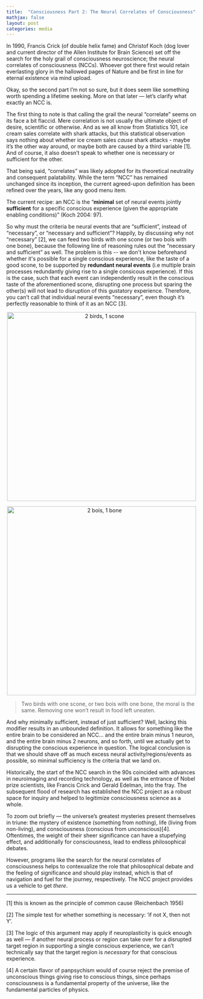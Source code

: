 ```yaml
---
title:  "Consciousness Part 2: The Neural Correlates of Consciousness"
mathjax: false
layout: post
categories: media
---
```


In 1990, Francis Crick (of double helix fame) and Christof Koch (dog lover and current director of the Allen Institute for Brain Science) set off the search for the holy grail of consciousness neuroscience; the neural correlates of consciousness (NCCs). Whoever got there first would retain everlasting glory in the hallowed pages of Nature and be first in line for eternal existence via mind upload.

Okay, so the second part I’m not so sure, but it does seem like something worth spending a lifetime seeking. More on that later — let’s clarify what exactly an NCC is.

The first thing to note is that calling the grail the neural “correlate” seems on its face a bit flaccid. Mere correlation is not usually the ultimate object of desire, scientific or otherwise. And as we all know from Statistics 101, ice cream sales correlate with shark attacks, but this statistical observation says nothing about whether ice cream sales *cause* shark attacks - maybe it’s the other way around, or maybe both are caused by a third variable [1]. And of course, it also doesn’t speak to whether one is necessary or sufficient for the other.

That being said, “correlates” was likely adopted for its theoretical neutrality and consequent palatability. While the term “NCC” has remained unchanged since its inception, the current agreed-upon definition has been refined over the years, like any good menu item. 

The current recipe: an NCC is the “**minimal** set of neural events jointly **sufficient** for a specific conscious experience (given the appropriate enabling conditions)” (Koch 2004: 97). 

So why must the criteria be neural events that are “sufficient”, instead of “necessary”, or “necessary and sufficient”? Happily, by discussing why not “necessary” [2], we can feed two birds with one scone (or two bois with one bone), because the following line of reasoning rules out the “necessary and sufficient” as well. The problem is this -- we don't know beforehand whether it's possible for a single conscious experience, like the taste of a good scone, to be supported by **redundant neural events** (i.e multiple brain processes redundantly giving rise to a single consicous experience). If this is the case, such that each event can independently result in the conscious taste of the aforementioned scone, disrupting one process but sparing the other(s) will not lead to disruption of this gustatory experience. Therefore, you can’t call that individual neural events “necessary”, even though it’s perfectly reasonable to think of it as an NCC [3]. 

<p align="center">
  <img width="500" src="https://user-images.githubusercontent.com/49765705/184532078-07da33b7-4e63-491b-b750-eec15d315aea.png" alt="2 birds, 1 scone">
</p>

<p align="center">
  <img width="500" src="https://user-images.githubusercontent.com/49765705/184532086-6bd17f81-2dba-4d2a-8970-1eeb74b0b8d1.png" alt="2 bois, 1 bone">
</p>

> Two birds with one scone, or two bois with one bone, the moral is the same. Removing one won’t result in food left uneaten.
>

And why minimally sufficient, instead of just sufficient? Well, lacking this modifier results in an unbounded definition. It allows for something like the entire brain to be considered an NCC… and the entire brain minus 1 neuron, and the entire brain minus 2 neurons, and so forth, until we actually get to disrupting the conscious experience in question. The logical conclusion is that we should shave off as much excess neural activity/regions/events as possible, so minimal sufficiency is the criteria that we land on.

Historically, the start of the NCC search in the 90s coincided with advances in neuroimaging and recording technology, as well as the entrance of Nobel prize scientists, like Francis Crick and Gerald Edelman, into the fray. The subsequent flood of research has established the NCC project as a robust space for inquiry and helped to legitimize consciousness science as a whole. 

To zoom out briefly — the universe’s greatest mysteries present themselves in triune: the mystery of existence (something from nothing), life (living from non-living), and consciousness (conscious from unconscious)[4]. Oftentimes, the weight of their sheer significance can have a stupefying effect, and additionally for consciousness, lead to endless philosophical debates. 

However, programs like the search for the neural correlates of consciousness helps to contexualize the role that philosophical debate and the feeling of significance and should play instead, which is that of navigation and fuel for the journey, respectively. The NCC project provides us a vehicle to get *there*.

---
[1] this is known as the principle of common cause (Reichenbach 1956) 

[2] The simple test for whether something is necessary: ‘if not X, then not Y’.

[3] The logic of this argument may apply if neuroplasticity is quick enough as well — if another neural process or region can take over for a disrupted target region in supporting a single conscious experience, we can’t technically say that the target region is *necessary* for that conscious experience.

[4] A certain flavor of panpsychism would of course reject the premise of unconscious things giving rise to conscious things, since perhaps consciousness is a fundamental property of the universe, like the fundamental particles of physics.
